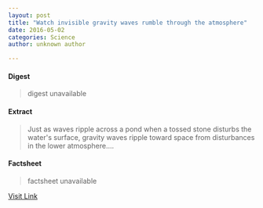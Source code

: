 ```yaml
---
layout: post
title: "Watch invisible gravity waves rumble through the atmosphere"
date: 2016-05-02
categories: Science
author: unknown author

---
```



#### Digest
>digest unavailable

#### Extract
>Just as waves ripple across a pond when a tossed stone disturbs the water's surface, gravity waves ripple toward space from disturbances in the lower atmosphere....

#### Factsheet
>factsheet unavailable

[Visit Link](http://feeds.sciencedaily.com/~r/sciencedaily/~3/CKkYvSzM-c4/150511131939.htm)


